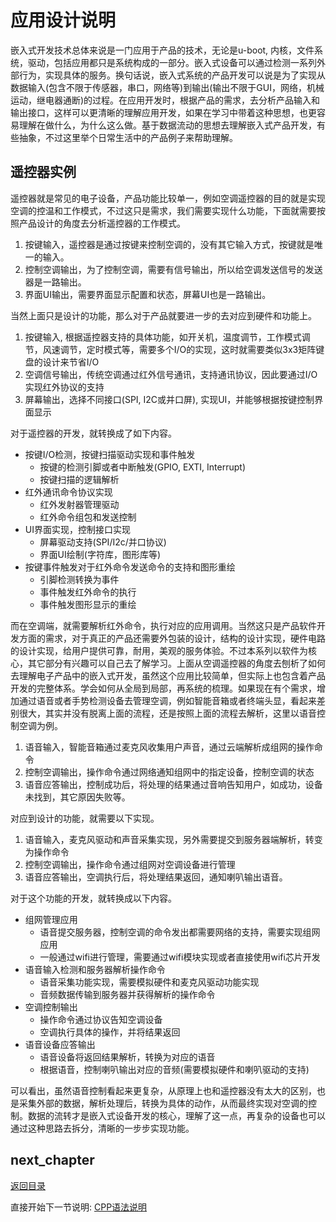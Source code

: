 # 应用设计说明

嵌入式开发技术总体来说是一门应用于产品的技术，无论是u-boot, 内核，文件系统，驱动，包括应用都只是系统构成的一部分。嵌入式设备可以通过检测一系列外部行为，实现具体的服务。换句话说，嵌入式系统的产品开发可以说是为了实现从数据输入(包含不限于传感器，串口，网络等)到输出(输出不限于GUI，网络，机械运动，继电器通断)的过程。在应用开发时，根据产品的需求，去分析产品输入和输出接口，这样可以更清晰的理解应用开发，如果在学习中带着这种思想，也更容易理解在做什么，为什么这么做。基于数据流动的思想去理解嵌入式产品开发，有些抽象，不过这里举个日常生活中的产品例子来帮助理解。

## 遥控器实例

遥控器就是常见的电子设备，产品功能比较单一，例如空调遥控器的目的就是实现空调的控温和工作模式，不过这只是需求，我们需要实现什么功能，下面就需要按照产品设计的角度去分析遥控器的工作模式。

1. 按键输入，遥控器是通过按键来控制空调的，没有其它输入方式，按键就是唯一的输入。
2. 控制空调输出，为了控制空调，需要有信号输出，所以给空调发送信号的发送器是一路输出。
3. 界面UI输出，需要界面显示配置和状态，屏幕UI也是一路输出。

当然上面只是设计的功能，那么对于产品就要进一步的去对应到硬件和功能上。

1. 按键输入, 根据遥控器支持的具体功能，如开关机，温度调节，工作模式调节，风速调节，定时模式等，需要多个I/O的实现，这时就需要类似3x3矩阵键盘的设计来节省I/O
2. 空调信号输出，传统空调通过红外信号通讯，支持通讯协议，因此要通过I/O实现红外协议的支持
3. 屏幕输出，选择不同接口(SPI, I2C或并口屏), 实现UI，并能够根据按键控制界面显示

对于遥控器的开发，就转换成了如下内容。

- 按键I/O检测，按键扫描驱动实现和事件触发
  - 按键的检测引脚或者中断触发(GPIO, EXTI, Interrupt)
  - 按键扫描的逻辑解析
- 红外通讯命令协议实现
  - 红外发射器管理驱动
  - 红外命令组包和发送控制
- UI界面实现，控制接口实现
  - 屏幕驱动支持(SPI/I2c/并口协议)
  - 界面UI绘制(字符库，图形库等)
- 按键事件触发对于红外命令发送命令的支持和图形重绘
  - 引脚检测转换为事件
  - 事件触发红外命令的执行
  - 事件触发图形显示的重绘

而在空调端，就需要解析红外命令，执行对应的应用调用。当然这只是产品软件开发方面的需求，对于真正的产品还需要外包装的设计，结构的设计实现，硬件电路的设计实现，给用户提供可靠，耐用，美观的服务体验。不过本系列以软件为核心，其它部分有兴趣可以自己去了解学习。上面从空调遥控器的角度去刨析了如何去理解电子产品中的嵌入式开发，虽然这个应用比较简单，但实际上也包含着产品开发的完整体系。学会如何从全局到局部，再系统的梳理。如果现在有个需求，增加通过语音或者手势检测设备去管理空调，例如智能音箱或者终端头显，看起来差别很大，其实并没有脱离上面的流程，还是按照上面的流程去解析，这里以语音控制空调为例。

1. 语音输入，智能音箱通过麦克风收集用户声音，通过云端解析成组网的操作命令
2. 控制空调输出，操作命令通过网络通知组网中的指定设备，控制空调的状态
3. 语音应答输出，控制成功后，将处理的结果通过音响告知用户，如成功，设备未找到，其它原因失败等。

对应到设计的功能，就需要以下实现。

1. 语音输入，麦克风驱动和声音采集实现，另外需要提交到服务器端解析，转变为操作命令
2. 控制空调输出，操作命令通过组网对空调设备进行管理
3. 语音应答输出，空调执行后，将处理结果返回，通知喇叭输出语音。

对于这个功能的开发，就转换成以下内容。

- 组网管理应用
  - 语音提交服务器，控制空调的命令发出都需要网络的支持，需要实现组网应用
  - 一般通过wifi进行管理，需要通过wifi模块实现或者直接使用wifi芯片开发
- 语音输入检测和服务器解析操作命令
  - 语音采集功能实现，需要模拟硬件和麦克风驱动功能实现
  - 音频数据传输到服务器并获得解析的操作命令
- 空调控制输出
  - 操作命令通过协议告知空调设备
  - 空调执行具体的操作，并将结果返回
- 语音设备应答输出
  - 语音设备将返回结果解析，转换为对应的语音
  - 根据语音，控制喇叭输出对应的音频(需要模拟硬件和喇叭驱动的支持)

可以看出，虽然语音控制看起来更复杂，从原理上也和遥控器没有太大的区别，也是采集外部的数据，解析处理后，转换为具体的动作，从而最终实现对空调的控制。数据的流转才是嵌入式设备开发的核心，理解了这一点，再复杂的设备也可以通过这种思路去拆分，清晰的一步步实现功能。

## next_chapter

[返回目录](./SUMMARY.md)

直接开始下一节说明: [CPP语法说明](./ch04-01.cpp_grammar.md)
